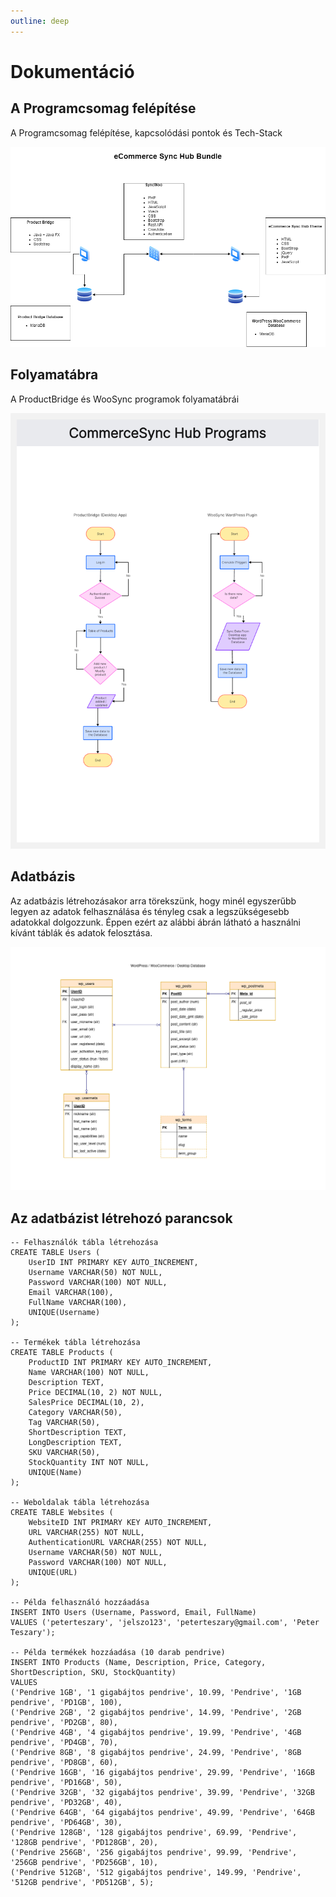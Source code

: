 ```yaml
---
outline: deep
---
```


# Dokumentáció

## A Programcsomag felépítése

A Programcsomag felépítése, kapcsolódási pontok és Tech-Stack

<!-- ![TechStack](.vitepress/dist/assets/TechStack.png) -->

![alt text](img/TechStack.png)

## Folyamatábra

A ProductBridge és WooSync programok folyamatábrái

<!-- ![Folyamatábra](.vitepress/dist/assets/projektmunka-folyamatabra-foprogramok-Teszary-Peter-CommerceSync.png) -->

![alt text](img/projektmunka-folyamatabra.png)

## Adatbázis

Az adatbázis létrehozásakor arra törekszünk, hogy minél egyszerűbb legyen az adatok felhasználása és tényleg csak a legszükségesebb adatokkal dolgozzunk. Éppen ezért az alábbi ábrán látható a használni kívánt táblák és adatok felosztása.

<!-- ![Adatbázisok](.vitepress/dist/assets/img/sync-databases.png) -->

![alt text](img/sync-databases.png)

## Az adatbázist létrehozó parancsok

```
-- Felhasználók tábla létrehozása
CREATE TABLE Users (
    UserID INT PRIMARY KEY AUTO_INCREMENT,
    Username VARCHAR(50) NOT NULL,
    Password VARCHAR(100) NOT NULL,
    Email VARCHAR(100),
    FullName VARCHAR(100),
    UNIQUE(Username)
);

-- Termékek tábla létrehozása
CREATE TABLE Products (
    ProductID INT PRIMARY KEY AUTO_INCREMENT,
    Name VARCHAR(100) NOT NULL,
    Description TEXT,
    Price DECIMAL(10, 2) NOT NULL,
    SalesPrice DECIMAL(10, 2),
    Category VARCHAR(50),
    Tag VARCHAR(50),
    ShortDescription TEXT,
    LongDescription TEXT,
    SKU VARCHAR(50),
    StockQuantity INT NOT NULL,
    UNIQUE(Name)
);

-- Weboldalak tábla létrehozása
CREATE TABLE Websites (
    WebsiteID INT PRIMARY KEY AUTO_INCREMENT,
    URL VARCHAR(255) NOT NULL,
    AuthenticationURL VARCHAR(255) NOT NULL,
    Username VARCHAR(50) NOT NULL,
    Password VARCHAR(100) NOT NULL,
    UNIQUE(URL)
);

-- Példa felhasználó hozzáadása
INSERT INTO Users (Username, Password, Email, FullName) 
VALUES ('peterteszary', 'jelszo123', 'peterteszary@gmail.com', 'Peter Teszary');

-- Példa termékek hozzáadása (10 darab pendrive)
INSERT INTO Products (Name, Description, Price, Category, ShortDescription, SKU, StockQuantity) 
VALUES 
('Pendrive 1GB', '1 gigabájtos pendrive', 10.99, 'Pendrive', '1GB pendrive', 'PD1GB', 100),
('Pendrive 2GB', '2 gigabájtos pendrive', 14.99, 'Pendrive', '2GB pendrive', 'PD2GB', 80),
('Pendrive 4GB', '4 gigabájtos pendrive', 19.99, 'Pendrive', '4GB pendrive', 'PD4GB', 70),
('Pendrive 8GB', '8 gigabájtos pendrive', 24.99, 'Pendrive', '8GB pendrive', 'PD8GB', 60),
('Pendrive 16GB', '16 gigabájtos pendrive', 29.99, 'Pendrive', '16GB pendrive', 'PD16GB', 50),
('Pendrive 32GB', '32 gigabájtos pendrive', 39.99, 'Pendrive', '32GB pendrive', 'PD32GB', 40),
('Pendrive 64GB', '64 gigabájtos pendrive', 49.99, 'Pendrive', '64GB pendrive', 'PD64GB', 30),
('Pendrive 128GB', '128 gigabájtos pendrive', 69.99, 'Pendrive', '128GB pendrive', 'PD128GB', 20),
('Pendrive 256GB', '256 gigabájtos pendrive', 99.99, 'Pendrive', '256GB pendrive', 'PD256GB', 10),
('Pendrive 512GB', '512 gigabájtos pendrive', 149.99, 'Pendrive', '512GB pendrive', 'PD512GB', 5);
```